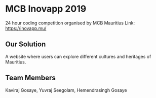 # MCB Inovapp 2019
24 hour coding competition organised by MCB Mauritius
Link: https://inovapp.mu/

## Our Solution
A website where users can explore different cultures and heritages of Mauritius.

## Team Members
Kaviraj Gosaye, Yuvraj Seegolam, Hemendrasingh Gosaye
